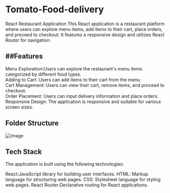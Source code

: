 # Tomato-Food-delivery
React Restaurant Application
This React application is a restaurant platform where users can explore menu items, add items to their cart, place orders, and proceed to checkout. It features a responsive design and utilizes React Router for navigation.

## ##Features
 Menu Exploration:Users can explore the restaurant's menu items categorized by different food types.<br>
Adding to Cart: Users can add items to their cart from the menu.<br>
Cart Management: Users can view their cart, remove items, and proceed to checkout.<br>
Order Placement: Users can input delivery information and place orders.<br>
Responsive Design: The application is responsive and suitable for various screen sizes.<br>

## Folder Structure

![image](https://github.com/Sumithra49/Tomato-Food-delivery/assets/141726527/872837e1-bb58-467b-82f5-73fe788b7e11)
## Tech Stack
The application is built using the following technologies:

React:JavaScript library for building user interfaces.
HTML: Markup language for structuring web pages.
CSS: Stylesheet language for styling web pages.
React Router:Declarative routing for React applications.
